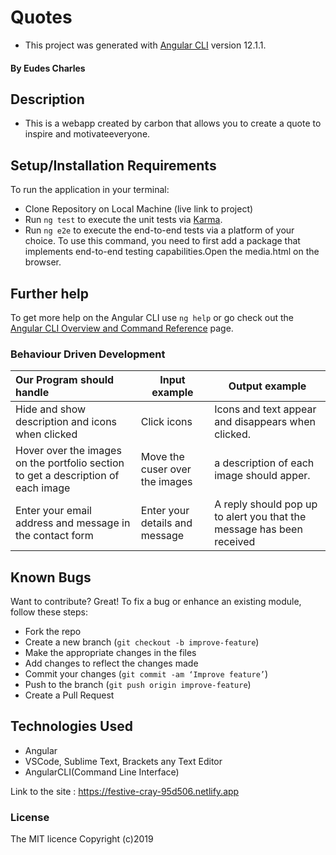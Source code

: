 # Quotes
-  This project was generated with [Angular CLI](https://github.com/angular/angular-cli) version 12.1.1.
#### By **Eudes Charles**
## Description
- This is a webapp created by carbon that allows you to create a quote to inspire and motivateeveryone.
## Setup/Installation Requirements
To run the application in your terminal:
- Clone Repository on Local Machine (live link to project)
- Run `ng test` to execute the unit tests via [Karma](https://karma-runner.github.io).
- Run `ng e2e` to execute the end-to-end tests via a platform of your choice. To use this command, you need to first add a package that implements end-to-end testing capabilities.Open the media.html on the browser.
## Further help

To get more help on the Angular CLI use `ng help` or go check out the [Angular CLI Overview and Command Reference](https://angular.io/cli) page.

### Behaviour Driven Development
| Our Program should handle                       | Input example | Output example                                   |
|:------------------------------------------------|---------------|--------------------------------------------------|
|Hide and show description and icons when clicked | Click icons   |Icons and text appear and disappears when clicked.|
|Hover over the images on the portfolio section to get a description of each image| Move the cuser over the images| a description of each image should apper.|
|Enter your email address and message in the contact form| Enter your details and message|A reply should pop up to alert you that the message has been received|

## Known Bugs
Want to contribute? Great!
To fix a bug or enhance an existing module, follow these steps:
- Fork the repo
- Create a new branch (`git checkout -b improve-feature`)
- Make the appropriate changes in the files
- Add changes to reflect the changes made
- Commit your changes (`git commit -am ‘Improve feature’`)
- Push to the branch (`git push origin improve-feature`)
- Create a Pull Request
## Technologies Used
- Angular
- VSCode, Sublime Text, Brackets any Text Editor
- AngularCLI(Command Line Interface)


Link to the site : https://festive-cray-95d506.netlify.app

### License
The MIT licence Copyright (c)2019